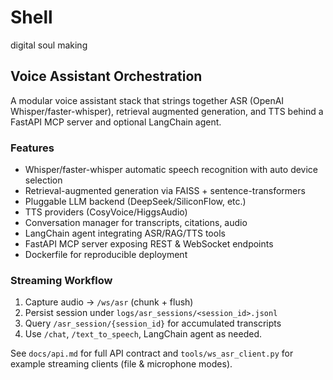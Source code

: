 # Shell

digital soul making

## Voice Assistant Orchestration

A modular voice assistant stack that strings together ASR (OpenAI Whisper/faster-whisper), retrieval augmented generation, and TTS behind a FastAPI MCP server and optional LangChain agent.

### Features
- Whisper/faster-whisper automatic speech recognition with auto device selection
- Retrieval-augmented generation via FAISS + sentence-transformers
- Pluggable LLM backend (DeepSeek/SiliconFlow, etc.)
- TTS providers (CosyVoice/HiggsAudio)
- Conversation manager for transcripts, citations, audio
- LangChain agent integrating ASR/RAG/TTS tools
- FastAPI MCP server exposing REST & WebSocket endpoints
- Dockerfile for reproducible deployment

### Streaming Workflow
1. Capture audio -> `/ws/asr` (chunk + flush)
2. Persist session under `logs/asr_sessions/<session_id>.jsonl`
3. Query `/asr_session/{session_id}` for accumulated transcripts
4. Use `/chat`, `/text_to_speech`, LangChain agent as needed.

See `docs/api.md` for full API contract and `tools/ws_asr_client.py` for example streaming clients (file & microphone modes).
